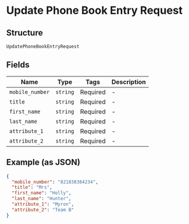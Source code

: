 
# Update Phone Book Entry Request

## Structure

`UpdatePhoneBookEntryRequest`

## Fields

| Name | Type | Tags | Description |
|  --- | --- | --- | --- |
| `mobile_number` | `string` | Required | - |
| `title` | `string` | Required | - |
| `first_name` | `string` | Required | - |
| `last_name` | `string` | Required | - |
| `attribute_1` | `string` | Required | - |
| `attribute_2` | `string` | Required | - |

## Example (as JSON)

```json
{
  "mobile_number": "821838384234",
  "title": "Mrs",
  "first_name": "Holly",
  "last_name": "Hunter",
  "attribute_1": "Myron",
  "attribute_2": "Team B"
}
```

